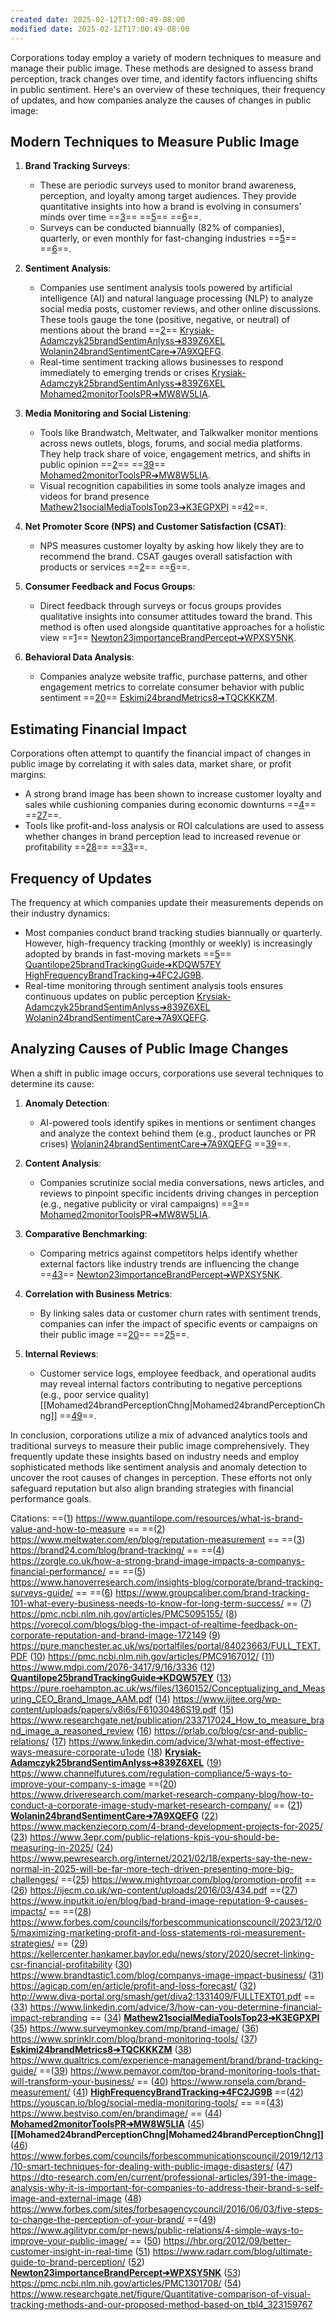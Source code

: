 ```yaml
---
created date: 2025-02-12T17:00:49-08:00
modified date: 2025-02-12T17:00:49-08:00
---
```

Corporations today employ a variety of modern techniques to measure and manage their public image. These methods are designed to assess brand perception, track changes over time, and identify factors influencing shifts in public sentiment. Here's an overview of these techniques, their frequency of updates, and how companies analyze the causes of changes in public image:

## **Modern Techniques to Measure Public Image**
1. **Brand Tracking Surveys**:
   - These are periodic surveys used to monitor brand awareness, perception, and loyalty among target audiences. They provide quantitative insights into how a brand is evolving in consumers' minds over time ==[3](https://brand24.com/blog/brand-tracking/)== ==[5](https://www.hanoverresearch.com/insights-blog/corporate/brand-tracking-surveys-guide/)== ==[6](https://www.groupcaliber.com/brand-tracking-101-what-every-business-needs-to-know-for-long-term-success/)==.
   - Surveys can be conducted biannually (82% of companies), quarterly, or even monthly for fast-changing industries ==[5](https://www.hanoverresearch.com/insights-blog/corporate/brand-tracking-surveys-guide/)== ==[6](https://www.groupcaliber.com/brand-tracking-101-what-every-business-needs-to-know-for-long-term-success/)==.

2. **Sentiment Analysis**:
   - Companies use sentiment analysis tools powered by artificial intelligence (AI) and natural language processing (NLP) to analyze social media posts, customer reviews, and other online discussions. These tools gauge the tone (positive, negative, or neutral) of mentions about the brand ==[2](https://www.meltwater.com/en/blog/reputation-measurement)== [Krysiak-Adamczyk25brandSentimAnlyss➔839Z6XEL](zotero://select/library/items/839Z6XEL) [Wolanin24brandSentimentCare➔7A9XQEFG](zotero://select/library/items/7A9XQEFG).
   - Real-time sentiment tracking allows businesses to respond immediately to emerging trends or crises [Krysiak-Adamczyk25brandSentimAnlyss➔839Z6XEL](zotero://select/library/items/839Z6XEL) [Mohamed2monitorToolsPR➔MW8W5LIA](zotero://select/library/items/MW8W5LIA).

3. **Media Monitoring and Social Listening**:
   - Tools like Brandwatch, Meltwater, and Talkwalker monitor mentions across news outlets, blogs, forums, and social media platforms. They help track share of voice, engagement metrics, and shifts in public opinion ==[2](https://www.meltwater.com/en/blog/reputation-measurement)== ==[39](https://www.pemavor.com/top-brand-monitoring-tools-that-will-transform-your-business/)== [Mohamed2monitorToolsPR➔MW8W5LIA](zotero://select/library/items/MW8W5LIA).
   - Visual recognition capabilities in some tools analyze images and videos for brand presence [Mathew21socialMediaToolsTop23➔K3EGPXPI](zotero://select/library/items/K3EGPXPI) ==[42](https://youscan.io/blog/social-media-monitoring-tools/)==.

4. **Net Promoter Score (NPS) and Customer Satisfaction (CSAT)**:
   - NPS measures customer loyalty by asking how likely they are to recommend the brand. CSAT gauges overall satisfaction with products or services ==[2](https://www.meltwater.com/en/blog/reputation-measurement)== ==[6](https://www.groupcaliber.com/brand-tracking-101-what-every-business-needs-to-know-for-long-term-success/)==.

5. **Consumer Feedback and Focus Groups**:
   - Direct feedback through surveys or focus groups provides qualitative insights into consumer attitudes toward the brand. This method is often used alongside quantitative approaches for a holistic view ==[1](https://www.quantilope.com/resources/what-is-brand-value-and-how-to-measure)== [Newton23importanceBrandPercept➔WPXSY5NK](zotero://select/library/items/WPXSY5NK).

6. **Behavioral Data Analysis**:
   - Companies analyze website traffic, purchase patterns, and other engagement metrics to correlate consumer behavior with public sentiment ==[20](https://www.driveresearch.com/market-research-company-blog/how-to-conduct-a-corporate-image-study-market-research-company/)== [Eskimi24brandMetrics8➔TQCKKKZM](zotero://select/library/items/TQCKKKZM).

## **Estimating Financial Impact**
Corporations often attempt to quantify the financial impact of changes in public image by correlating it with sales data, market share, or profit margins:
- A strong brand image has been shown to increase customer loyalty and sales while cushioning companies during economic downturns ==[4](https://zorgle.co.uk/how-a-strong-brand-image-impacts-a-companys-financial-performance/)== ==[27](https://www.inputkit.io/en/blog/bad-brand-image-reputation-9-causes-impacts/)==.
- Tools like profit-and-loss analysis or ROI calculations are used to assess whether changes in brand perception lead to increased revenue or profitability ==[28](https://www.forbes.com/councils/forbescommunicationscouncil/2023/12/05/maximizing-marketing-profit-and-loss-statements-roi-measurement-strategies/)== ==[33](https://www.linkedin.com/advice/3/how-can-you-determine-financial-impact-rebranding)==.

## **Frequency of Updates**
The frequency at which companies update their measurements depends on their industry dynamics:
- Most companies conduct brand tracking studies biannually or quarterly. However, high-frequency tracking (monthly or weekly) is increasingly adopted by brands in fast-moving markets ==[5](https://www.hanoverresearch.com/insights-blog/corporate/brand-tracking-surveys-guide/)== [Quantilope25brandTrackingGuide➔KDQW57EY](zotero://select/library/items/KDQW57EY) [HighFrequencyBrandTracking➔4FC2JG9B](zotero://select/library/items/4FC2JG9B).
- Real-time monitoring through sentiment analysis tools ensures continuous updates on public perception [Krysiak-Adamczyk25brandSentimAnlyss➔839Z6XEL](zotero://select/library/items/839Z6XEL) [Wolanin24brandSentimentCare➔7A9XQEFG](zotero://select/library/items/7A9XQEFG).

## **Analyzing Causes of Public Image Changes**
When a shift in public image occurs, corporations use several techniques to determine its cause:
1. **Anomaly Detection**:
   - AI-powered tools identify spikes in mentions or sentiment changes and analyze the context behind them (e.g., product launches or PR crises) [Wolanin24brandSentimentCare➔7A9XQEFG](zotero://select/library/items/7A9XQEFG) ==[39](https://www.pemavor.com/top-brand-monitoring-tools-that-will-transform-your-business/)==.
   
2. **Content Analysis**:
   - Companies scrutinize social media conversations, news articles, and reviews to pinpoint specific incidents driving changes in perception (e.g., negative publicity or viral campaigns) ==[3](https://brand24.com/blog/brand-tracking/)== [Mohamed2monitorToolsPR➔MW8W5LIA](zotero://select/library/items/MW8W5LIA).

3. **Comparative Benchmarking**:
   - Comparing metrics against competitors helps identify whether external factors like industry trends are influencing the change ==[43](https://www.bestviso.com/en/brandimage/)== [Newton23importanceBrandPercept➔WPXSY5NK](zotero://select/library/items/WPXSY5NK).

4. **Correlation with Business Metrics**:
   - By linking sales data or customer churn rates with sentiment trends, companies can infer the impact of specific events or campaigns on their public image ==[20](https://www.driveresearch.com/market-research-company-blog/how-to-conduct-a-corporate-image-study-market-research-company/)== ==[25](https://www.mightyroar.com/blog/promotion-profit)==.

5. **Internal Reviews**:
   - Customer service logs, employee feedback, and operational audits may reveal internal factors contributing to negative perceptions (e.g., poor service quality) [[Mohamed24brandPerceptionChng|Mohamed24brandPerceptionChng]] ==[49](https://www.agilitypr.com/pr-news/public-relations/4-simple-ways-to-improve-your-public-image/)==.

In conclusion, corporations utilize a mix of advanced analytics tools and traditional surveys to measure their public image comprehensively. They frequently update these insights based on industry needs and employ sophisticated methods like sentiment analysis and anomaly detection to uncover the root causes of changes in perception. These efforts not only safeguard reputation but also align branding strategies with financial performance goals.

Citations:
==([1](https://www.quantilope.com/resources/what-is-brand-value-and-how-to-measure)) https://www.quantilope.com/resources/what-is-brand-value-and-how-to-measure ==
==([2](https://www.meltwater.com/en/blog/reputation-measurement)) https://www.meltwater.com/en/blog/reputation-measurement ==
==([3](https://brand24.com/blog/brand-tracking/)) https://brand24.com/blog/brand-tracking/ ==
==([4](https://zorgle.co.uk/how-a-strong-brand-image-impacts-a-companys-financial-performance/)) https://zorgle.co.uk/how-a-strong-brand-image-impacts-a-companys-financial-performance/ ==
==([5](https://www.hanoverresearch.com/insights-blog/corporate/brand-tracking-surveys-guide/)) https://www.hanoverresearch.com/insights-blog/corporate/brand-tracking-surveys-guide/ ==
==([6](https://www.groupcaliber.com/brand-tracking-101-what-every-business-needs-to-know-for-long-term-success/)) https://www.groupcaliber.com/brand-tracking-101-what-every-business-needs-to-know-for-long-term-success/ ==
([7](https://pmc.ncbi.nlm.nih.gov/articles/PMC5095155/)) https://pmc.ncbi.nlm.nih.gov/articles/PMC5095155/
([8](https://vorecol.com/blogs/blog-the-impact-of-realtime-feedback-on-corporate-reputation-and-brand-image-172149)) https://vorecol.com/blogs/blog-the-impact-of-realtime-feedback-on-corporate-reputation-and-brand-image-172149
([9](https://pure.manchester.ac.uk/ws/portalfiles/portal/84023663/FULL_TEXT.PDF)) https://pure.manchester.ac.uk/ws/portalfiles/portal/84023663/FULL_TEXT.PDF
([10](https://pmc.ncbi.nlm.nih.gov/articles/PMC9167012/)) https://pmc.ncbi.nlm.nih.gov/articles/PMC9167012/
([11](https://www.mdpi.com/2076-3417/9/16/3336)) https://www.mdpi.com/2076-3417/9/16/3336
([12](https://www.quantilope.com/resources/guide-to-brand-tracking)) **[Quantilope25brandTrackingGuide➔KDQW57EY](zotero://select/library/items/KDQW57EY)**
([13](https://pure.roehampton.ac.uk/ws/files/1360152/Conceptualizing_and_Measuring_CEO_Brand_Image_AAM.pdf)) https://pure.roehampton.ac.uk/ws/files/1360152/Conceptualizing_and_Measuring_CEO_Brand_Image_AAM.pdf
([14](https://www.ijitee.org/wp-content/uploads/papers/v8i6s/F61030486S19.pdf)) https://www.ijitee.org/wp-content/uploads/papers/v8i6s/F61030486S19.pdf
([15](https://www.researchgate.net/publication/233717024_How_to_measure_brand_image_a_reasoned_review)) https://www.researchgate.net/publication/233717024_How_to_measure_brand_image_a_reasoned_review
([16](https://prlab.co/blog/csr-and-public-relations/)) https://prlab.co/blog/csr-and-public-relations/
([17](https://www.linkedin.com/advice/3/what-most-effective-ways-measure-corporate-u1ode)) https://www.linkedin.com/advice/3/what-most-effective-ways-measure-corporate-u1ode
([18](https://survicate.com/blog/brand-sentiment-analysis/)) **[Krysiak-Adamczyk25brandSentimAnlyss➔839Z6XEL](zotero://select/library/items/839Z6XEL)**
([19](https://www.channelfutures.com/regulation-compliance/5-ways-to-improve-your-company-s-image)) https://www.channelfutures.com/regulation-compliance/5-ways-to-improve-your-company-s-image
==([20](https://www.driveresearch.com/market-research-company-blog/how-to-conduct-a-corporate-image-study-market-research-company/)) https://www.driveresearch.com/market-research-company-blog/how-to-conduct-a-corporate-image-study-market-research-company/ ==
([21](https://brand24.com/blog/brand-sentiment/)) **[Wolanin24brandSentimentCare➔7A9XQEFG](zotero://select/library/items/7A9XQEFG)**
([22](https://www.mackenziecorp.com/4-brand-development-projects-for-2025/)) https://www.mackenziecorp.com/4-brand-development-projects-for-2025/
([23](https://www.3epr.com/public-relations-kpis-you-should-be-measuring-in-2025/)) https://www.3epr.com/public-relations-kpis-you-should-be-measuring-in-2025/
([24](https://www.pewresearch.org/internet/2021/02/18/experts-say-the-new-normal-in-2025-will-be-far-more-tech-driven-presenting-more-big-challenges/)) https://www.pewresearch.org/internet/2021/02/18/experts-say-the-new-normal-in-2025-will-be-far-more-tech-driven-presenting-more-big-challenges/
==([25](https://www.mightyroar.com/blog/promotion-profit)) https://www.mightyroar.com/blog/promotion-profit ==
([26](https://ijecm.co.uk/wp-content/uploads/2016/03/434.pdf)) https://ijecm.co.uk/wp-content/uploads/2016/03/434.pdf
==([27](https://www.inputkit.io/en/blog/bad-brand-image-reputation-9-causes-impacts/)) https://www.inputkit.io/en/blog/bad-brand-image-reputation-9-causes-impacts/ ==
==([28](https://www.forbes.com/councils/forbescommunicationscouncil/2023/12/05/maximizing-marketing-profit-and-loss-statements-roi-measurement-strategies/)) https://www.forbes.com/councils/forbescommunicationscouncil/2023/12/05/maximizing-marketing-profit-and-loss-statements-roi-measurement-strategies/ ==
([29](https://kellercenter.hankamer.baylor.edu/news/story/2020/secret-linking-csr-financial-profitability)) https://kellercenter.hankamer.baylor.edu/news/story/2020/secret-linking-csr-financial-profitability
([30](https://www.brandtastic1.com/blog/companys-image-impact-business/)) https://www.brandtastic1.com/blog/companys-image-impact-business/
([31](https://agicap.com/en/article/profit-and-loss-forecast/)) https://agicap.com/en/article/profit-and-loss-forecast/
([32](http://www.diva-portal.org/smash/get/diva2:1331409/FULLTEXT01.pdf)) http://www.diva-portal.org/smash/get/diva2:1331409/FULLTEXT01.pdf
==([33](https://www.linkedin.com/advice/3/how-can-you-determine-financial-impact-rebranding)) https://www.linkedin.com/advice/3/how-can-you-determine-financial-impact-rebranding ==
([34](https://www.meltwater.com/en/blog/top-social-media-monitoring-tools)) **[Mathew21socialMediaToolsTop23➔K3EGPXPI](zotero://select/library/items/K3EGPXPI)**
([35](https://www.surveymonkey.com/mp/brand-image/)) https://www.surveymonkey.com/mp/brand-image/
([36](https://www.sprinklr.com/blog/brand-monitoring-tools/)) https://www.sprinklr.com/blog/brand-monitoring-tools/
([37](https://www.eskimi.com/blog/brand-metrics)) **[Eskimi24brandMetrics8➔TQCKKKZM](zotero://select/library/items/TQCKKKZM)**
([38](https://www.qualtrics.com/experience-management/brand/brand-tracking-guide/)) https://www.qualtrics.com/experience-management/brand/brand-tracking-guide/
==([39](https://www.pemavor.com/top-brand-monitoring-tools-that-will-transform-your-business/)) https://www.pemavor.com/top-brand-monitoring-tools-that-will-transform-your-business/ ==
([40](https://www.ronsela.com/brand-measurement/)) https://www.ronsela.com/brand-measurement/
([41](https://blog.tapresearch.com/high-frequency-brand-tracking)) **[HighFrequencyBrandTracking➔4FC2JG9B](zotero://select/library/items/4FC2JG9B)**
==([42](https://youscan.io/blog/social-media-monitoring-tools/)) https://youscan.io/blog/social-media-monitoring-tools/ ==
==([43](https://www.bestviso.com/en/brandimage/)) https://www.bestviso.com/en/brandimage/ ==
([44](https://www.aimtechnologies.co/pr-monitoring-tools-enhancing-your-public-relations-strategy/)) **[Mohamed2monitorToolsPR➔MW8W5LIA](zotero://select/library/items/MW8W5LIA)**
([45](https://www.aimtechnologies.co/changing-brand-perception-strategies-and-impact/)) **[[Mohamed24brandPerceptionChng|Mohamed24brandPerceptionChng]]**
([46](https://www.forbes.com/councils/forbescommunicationscouncil/2019/12/13/10-smart-techniques-for-dealing-with-public-image-disasters/)) https://www.forbes.com/councils/forbescommunicationscouncil/2019/12/13/10-smart-techniques-for-dealing-with-public-image-disasters/
([47](https://dto-research.com/en/current/professional-articles/391-the-image-analysis-why-it-is-important-for-companies-to-address-their-brand-s-self-image-and-external-image)) https://dto-research.com/en/current/professional-articles/391-the-image-analysis-why-it-is-important-for-companies-to-address-their-brand-s-self-image-and-external-image
([48](https://www.forbes.com/sites/forbesagencycouncil/2016/06/03/five-steps-to-change-the-perception-of-your-brand/)) https://www.forbes.com/sites/forbesagencycouncil/2016/06/03/five-steps-to-change-the-perception-of-your-brand/
==([49](https://www.agilitypr.com/pr-news/public-relations/4-simple-ways-to-improve-your-public-image/)) https://www.agilitypr.com/pr-news/public-relations/4-simple-ways-to-improve-your-public-image/ ==
([50](https://hbr.org/2012/09/better-customer-insight-in-real-time)) https://hbr.org/2012/09/better-customer-insight-in-real-time
([51](https://www.radarr.com/blog/ultimate-guide-to-brand-perception/)) https://www.radarr.com/blog/ultimate-guide-to-brand-perception/
([52](https://www.brandwatch.com/blog/marketing-the-importance-of-brand-perception/)) **[Newton23importanceBrandPercept➔WPXSY5NK](zotero://select/library/items/WPXSY5NK)**
([53](https://pmc.ncbi.nlm.nih.gov/articles/PMC1301708/)) https://pmc.ncbi.nlm.nih.gov/articles/PMC1301708/
([54](https://www.researchgate.net/figure/Quantitative-comparison-of-visual-tracking-methods-and-our-proposed-method-based-on_tbl4_323159767)) https://www.researchgate.net/figure/Quantitative-comparison-of-visual-tracking-methods-and-our-proposed-method-based-on_tbl4_323159767